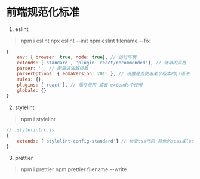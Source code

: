 <!--
 * @Author       : ganbowen
 * @Date         : 2021-09-29 22:14:21
 * @LastEditors  : ganbowen
 * @LastEditTime : 2021-09-29 22:50:25
 * @Descripttion : 
-->
# 前端规范化标准
1. eslint
> npm i eslint
> npx eslint --init
> npm eslint filename --fix
```js
{
    env: { browser: true, node: true}, // 运行环境
    extends: ['standard', 'plugin: react/recommended'], // 继承的风格
    parser: '', // 配置语法解析器
    parserOptions: { ecmaVersion: 2015 }, // 设置是否使用某个版本的js语法
    rules: {},
    plugins: ['react'], // 插件使用 或者 extends中使用
    globals: {}
}
```

2. stylelint
> npm i stylelint
```js
// .stylelintrc.js
{
    extends: ['stylelint-config-standard'] // 检查css代码 其他的scss或less需要对应的配置
}
```

3. prettier
> npm i prettier
> npm prettier filename --write